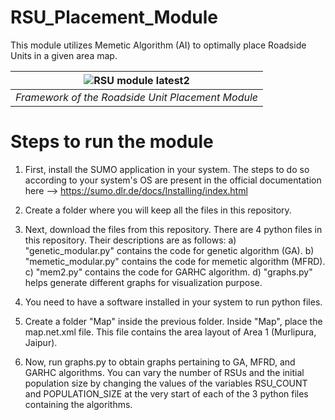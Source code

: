 # RSU_Placement_Module
This module utilizes Memetic Algorithm (AI) to optimally place Roadside Units in a given area map.

![RSU module latest2](https://user-images.githubusercontent.com/13494311/184808759-f3e0db08-2ea3-44a2-8bc1-106a34f2fa44.png) | 
|:--:| 
| *Framework of the Roadside Unit Placement Module* |



# Steps to run the module
1. First, install the SUMO application in your system. The steps to do so according to your system's OS are present 
in the official documentation here --> https://sumo.dlr.de/docs/Installing/index.html

2. Create a folder where you will keep all the files in this repository.

3. Next, download the files from this repository. There are 4 python files in this repository. Their descriptions are as follows:
  a) "genetic_modular.py" contains the code for genetic algorithm (GA).
  b) "memetic_modular.py" contains the code for memetic algorithm (MFRD).
  c) "mem2.py" contains the code for GARHC algorithm.
  d) "graphs.py" helps generate different graphs for visualization purpose.

4. You need to have a software installed in your system to run python files.

5. Create a folder "Map" inside the previous folder. Inside "Map", place the map.net.xml file. This file contains the area layout of Area 1 (Murlipura, Jaipur).

4. Now, run graphs.py to obtain graphs pertaining to GA, MFRD, and GARHC algorithms. You can vary the number of RSUs and the initial population size by changing 
the values of the variables RSU_COUNT and POPULATION_SIZE at the very start of each of the 3 python files containing the algorithms.
